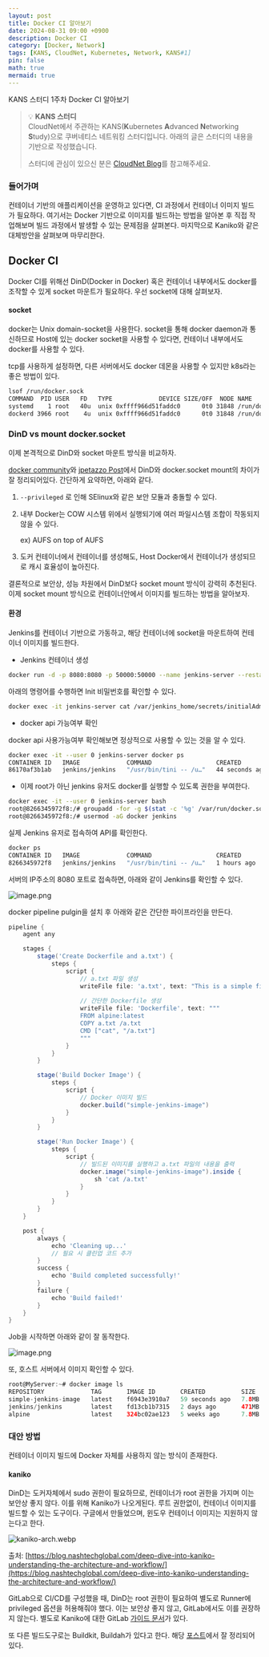 ```yaml
---
layout: post
title: Docker CI 알아보기
date: 2024-08-31 09:00 +0900 
description: Docker CI 
category: [Docker, Network] 
tags: [KANS, CloudNet, Kubernetes, Network, KANS#1] 
pin: false
math: true
mermaid: true
---
```

KANS 스터디 1주차 Docker CI 알아보기

<!--more-->


> 💡 **KANS 스터디**  
> CloudNet에서 주관하는 KANS(**K**ubernetes **A**dvanced **N**etworking **S**tudy)으로 쿠버네티스 네트워킹 스터디입니다. 아래의 글은 스터디의 내용을 기반으로 작성했습니다.  
>   
> 스터디에 관심이 있으신 분은 [CloudNet Blog](/c9dfa44a27ff431dafdd2edacc8a1863)를 참고해주세요.



### 들어가며


컨테이너 기반의 애플리케이션을 운영하고 있다면, CI 과정에서 컨테이너 이미지 빌드가 필요하다. 여기서는 Docker 기반으로 이미지를 빌드하는 방법을 알아본 후 직접 작업해보며 빌드 과정에서 발생할 수 있는 문제점을 살펴본다. 마지막으로 Kaniko와 같은 대체방안을 살펴보며 마무리한다.


## Docker CI


Docker CI를 위해선 DinD(Docker in Docker) 혹은 컨테이너 내부에서도 docker를 조작할 수 있게 socket 마운트가 필요하다. 우선 socket에 대해 살펴보자.


#### socket


docker는 Unix domain-socket을 사용한다. socket을 통해 docker daemon과 통신하므로 Host에 있는 docker socket을 사용할 수 있다면, 컨테이너 내부에서도 docker를 사용할 수 있다.


tcp를 사용하게 설정하면, 다른 서버에서도 docker 데몬을 사용할 수 있지만 k8s라는 좋은 방법이 있다.


```bash
lsof /run/docker.sock
COMMAND  PID USER   FD   TYPE             DEVICE SIZE/OFF  NODE NAME
systemd    1 root   40u  unix 0xffff966d51faddc0      0t0 31848 /run/docker.sock type=STREAM
dockerd 3966 root    4u  unix 0xffff966d51faddc0      0t0 31848 /run/docker.sock type=STREAM
```


### DinD vs mount docker.socket


이제 본격적으로 DinD와 socket 마운트 방식을 비교하자.


[docker community](https://forums.docker.com/t/docker-in-docker-vs-mounting-var-run-docker-sock/9450)와 [jpetazzo Post](https://jpetazzo.github.io/2015/09/03/do-not-use-docker-in-docker-for-ci/)에서 DinD와 docker.socket mount의 차이가 잘 정리되어있다. 간단하게 요약하면, 아래와 같다.

1. `--privileged` 로 인해 SElinux와 같은 보안 모듈과 충돌할 수 있다.
2. 내부 Docker는 COW 시스템 위에서 실행되기에 여러 파일시스템 조합이 작동되지 않을 수 있다.

	 ex) AUFS on top of AUFS

3. 도커 컨테이너에서 컨테이너를 생성해도, Host Docker에서 컨테이너가 생성되므로 캐시 효율성이 높아진다.

결론적으로 보안상, 성능 차원에서 DinD보다 socket mount 방식이 강력히 추천된다. 이제 socket mount 방식으로 컨테이너안에서 이미지를 빌드하는 방법을 알아보자.


#### 환경


Jenkins를 컨테이너 기반으로 가동하고, 해당 컨테이너에 socket을 마운트하여 컨테이너 이미지를 빌드한다.

- Jenkins 컨테이너 생성

```bash
docker run -d -p 8080:8080 -p 50000:50000 --name jenkins-server --restart=on-failure -v jenkins_home:/var/jenkins_home -v /var/run/docker.sock:/var/run/docker.sock -v /usr/bin/docker:/usr/bin/docker jenkins/jenkins
```


아래의 명령어를 수행하면 Init 비밀번호를 확인할 수 있다.


```bash
docker exec -it jenkins-server cat /var/jenkins_home/secrets/initialAdminPassword
```

- docker api 가능여부 확인

docker api 사용가능여부 확인해보면 정상적으로 사용할 수 있는 것을 알 수 있다.


```bash
docker exec -it --user 0 jenkins-server docker ps
CONTAINER ID   IMAGE             COMMAND                  CREATED          STATUS          PORTS                                                                                      NAMES
86170af3b1ab   jenkins/jenkins   "/usr/bin/tini -- /u…"   44 seconds ago   Up 43 seconds   0.0.0.0:8080->8080/tcp, :::8080->8080/tcp, 0.0.0.0:50000->50000/tcp, :::50000->50000/tcp   jenkins-server
```

- 이제 root가 아닌 jenkins 유저도 docker를 실행할 수 있도록 권한을 부여한다.

```bash
docker exec -it --user 0 jenkins-server bash
root@8266345972f8:/# groupadd -for -g $(stat -c '%g' /var/run/docker.sock) docker
root@8266345972f8:/# usermod -aG docker jenkins

```


실제 Jenkins 유저로 접속하여 API를 확인한다.


```bash
docker ps
CONTAINER ID   IMAGE             COMMAND                  CREATED       STATUS       PORTS                                                                                      NAMES
8266345972f8   jenkins/jenkins   "/usr/bin/tini -- /u…"   1 hours ago   Up 1 hours   0.0.0.0:8080->8080/tcp, :::8080->8080/tcp, 0.0.0.0:50000->50000/tcp, :::50000->50000/tcp   jenkins-server
```


서버의 IP주소의 8080 포트로 접속하면, 아래와 같이 Jenkins를 확인할 수 있다.


![image.png](/assets/img/post/Docker%20들여다보기/1.png)


docker pipeline pulgin을 설치 후 아래와 같은 간단한 파이프라인을 만든다.


```groovy
pipeline {
    agent any

    stages {
        stage('Create Dockerfile and a.txt') {
            steps {
                script {
                    // a.txt 파일 생성
                    writeFile file: 'a.txt', text: "This is a simple file."
                    
                    // 간단한 Dockerfile 생성
                    writeFile file: 'Dockerfile', text: """
                    FROM alpine:latest
                    COPY a.txt /a.txt
                    CMD ["cat", "/a.txt"]
                    """
                }
            }
        }

        stage('Build Docker Image') {
            steps {
                script {
                    // Docker 이미지 빌드
                    docker.build("simple-jenkins-image")
                }
            }
        }

        stage('Run Docker Image') {
            steps {
                script {
                    // 빌드된 이미지를 실행하고 a.txt 파일의 내용을 출력
                    docker.image("simple-jenkins-image").inside {
                        sh 'cat /a.txt'
                    }
                }
            }
        }
    }

    post {
        always {
            echo 'Cleaning up...'
            // 필요 시 클린업 코드 추가
        }
        success {
            echo 'Build completed successfully!'
        }
        failure {
            echo 'Build failed!'
        }
    }
}

```


Job을 시작하면 아래와 같이 잘 동작한다.


![image.png](/assets/img/post/Docker%20들여다보기/2.png)


또, 호스트 서버에서 이미지 확인할 수 있다.


```groovy
root@MyServer:~# docker image ls
REPOSITORY             TAG       IMAGE ID       CREATED          SIZE
simple-jenkins-image   latest    f6943e3910a7   59 seconds ago   7.8MB
jenkins/jenkins        latest    fd13cb1b7315   2 days ago       471MB
alpine                 latest    324bc02ae123   5 weeks ago      7.8MB
```


### 대안 방법


컨테이너 이미지 빌드에 Docker 자체를 사용하지 않는 방식이 존재한다. 


#### kaniko


DinD는 도커자체에서 sudo 권한이 필요하므로, 컨테이너가 root 권한을 가지며 이는 보안상 좋지 않다. 이를 위해 Kaniko가 나오게된다. 루트 권한없이, 컨테이너 이미지를 빌드할 수 있는 도구이다. 구글에서 만들었으며, 윈도우 컨테이너 이미지는 지원하지 않는다고 한다.


![kaniko-arch.webp](/assets/img/post/Docker%20들여다보기/3.webp)


출처: [https://blog.nashtechglobal.com/deep-dive-into-kaniko-understanding-the-architecture-and-workflow/](https://blog.nashtechglobal.com/deep-dive-into-kaniko-understanding-the-architecture-and-workflow/)


GitLab으로 CI/CD를 구성했을 때, DinD는 root 권한이 필요하여 별도로 Runner에 privileged 옵션을 허용해줘야 했다. 이는 보안상 좋지 않고, GitLab에서도 이를 권장하지 않는다. 별도로 Kaniko에 대한 GitLab [가이드 문서](https://docs.gitlab.com/ee/ci/docker/using_kaniko.html)가 있다. 


또 다른 빌드도구로는 Buildkit, Buildah가 있다고 한다. 해당 [포스트](https://nangman14.tistory.com/92)에서 잘 정리되어있다.

